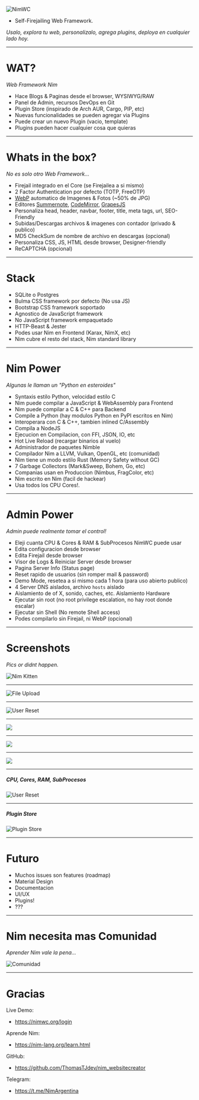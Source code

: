 
![NimWC](https://raw.githubusercontent.com/ThomasTJdev/nim_websitecreator/master/private/screenshots/NimWC_logo_shadow.png)

- Self-Firejailing Web Framework.

*Usalo, explora tu web, personalizalo, agrega plugins, deploya en cualquier lado hoy.*

-----

# WAT?

*Web Framework Nim*

- Hace Blogs & Paginas desde el browser, WYSIWYG/RAW
- Panel de Admin, recursos DevOps en Git
- Plugin Store (inspirado de Arch AUR, Cargo, PIP, etc)
- Nuevas funcionalidades se pueden agregar via Plugins
- Puede crear un nuevo Plugin (vacio, template)
- Plugins pueden hacer cualquier cosa que quieras

-----

# Whats in the box?

*No es solo otro Web Framework...*

- Firejail integrado en el Core (se Firejailea a si mismo)
- 2 Factor Authentication por defecto (TOTP, FreeOTP)
- [WebP](https://developers.google.com/speed/webp/docs/cwebp) automatico de Imagenes & Fotos (~50% de JPG)
- Editores [Summernote](https://summernote.org), [CodeMirror](https://codemirror.net), [GrapesJS](https://grapesjs.com)
- Personaliza head, header, navbar, footer, title, meta tags, url, SEO-Friendly
- Subidas/Descargas archivos & imagenes con contador (privado & publico)
- MD5 CheckSum de nombre de archivo en descargas (opcional)
- Personaliza CSS, JS, HTML desde browser, Designer-friendly
- ReCAPTCHA (opcional)

-----

# Stack

- SQLite o Postgres
- Bulma CSS framework por defecto (No usa JS)
- Bootstrap CSS framework soportado
- Agnostico de JavaScript framework
- No JavaScript framework empaquetado
- HTTP-Beast & Jester
- Podes usar Nim en Frontend (Karax, NimX, etc)
- Nim cubre el resto del stack, Nim standard library

-----

# Nim Power

*Algunas le llaman un "Python en esteroides"*

- Syntaxis estilo Python, velocidad estilo C
- Nim puede compilar a JavaScript & WebAssembly para Frontend
- Nim puede compilar a C & C++ para Backend
- Compile a Python (hay modulos Python en PyPI escritos en Nim)
- Interoperara con C & C++, tambien inlined C/Assembly
- Compila a NodeJS
- Ejecucion en Compilacion, con FFI, JSON, IO, etc
- Hot Live Reload (recargar binarios al vuelo)
- Administrador de paquetes Nimble
- Compilador Nim a LLVM, Vulkan, OpenGL, etc (comunidad)
- Nim tiene un modo estilo Rust (Memory Safety without GC)
- 7 Garbage Collectors (Mark&Sweep, Bohem, Go, etc)
- Companias usan en Produccion (Nimbus, FragColor, etc)
- Nim escrito en Nim (facil de hackear)
- Usa todos los CPU Cores!.

-----

# Admin Power

*Admin puede realmente tomar el control!*

- Eleji cuanta CPU & Cores & RAM & SubProcesos NimWC puede usar
- Edita configuracion desde browser
- Edita Firejail desde browser
- Visor de Logs & Reiniciar Server desde browser
- Pagina Server Info (Status page)
- Reset rapido de usuarios (sin romper mail & password)
- Demo Mode, resetea a si mismo cada 1 hora (para uso abierto publico)
- 4 Server DNS aislados, archivo `hosts` aislado
- Aislamiento de of X, sonido, caches, etc. Aislamiento Hardware
- Ejecutar sin root (no root privilege escalation, no hay root donde escalar)
- Ejecutar sin Shell (No remote Shell access)
- Podes compilarlo sin Firejail, ni WebP (opcional)

-----

# Screenshots

*Pics or didnt happen.*

![Nim Kitten](https://github.com/ThomasTJdev/nim_websitecreator/blob/master/docs/nim-bad-cat.png?raw=true)

-----

![File Upload](https://raw.githubusercontent.com/ThomasTJdev/nim_websitecreator/master/docs/nimwc-editor-summer.png)

-----

![User Reset](https://raw.githubusercontent.com/ThomasTJdev/nim_websitecreator/master/docs/nimwc-editor-grape.png)

-----

![](https://raw.githubusercontent.com/ThomasTJdev/nim_websitecreator/master/docs/nimwc-firejail0.png)

-----

![](https://raw.githubusercontent.com/ThomasTJdev/nim_websitecreator/master/docs/nimwc-profile.png)

-----

![](https://raw.githubusercontent.com/ThomasTJdev/nim_websitecreator/master/docs/nimwc-files.png)

-----

##### CPU, Cores, RAM, SubProcesos

![User Reset](https://raw.githubusercontent.com/ThomasTJdev/nim_websitecreator/master/docs/nimwc-admin-power.png)

-----

##### Plugin Store

![Plugin Store](https://user-images.githubusercontent.com/1189414/53916106-14a5b700-4040-11e9-83d7-71e84923cd80.png)

-----

# Futuro

- Muchos issues son features (roadmap)
- Material Design
- Documentacion
- UI/UX
- Plugins!
- ???

-----

# Nim necesita mas Comunidad

*Aprender Nim vale la pena...*

![Comunidad](https://raw.githubusercontent.com/ThomasTJdev/nim_websitecreator/master/docs/gatas.jpg)

-----

# Gracias

Live Demo:
- https://nimwc.org/login

Aprende Nim:
- https://nim-lang.org/learn.html

GitHub:
- https://github.com/ThomasTJdev/nim_websitecreator

Telegram:
- https://t.me/NimArgentina

